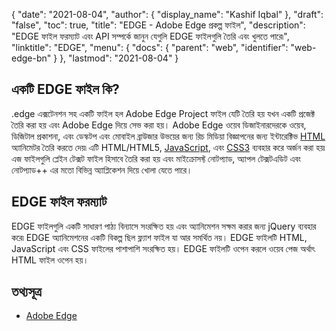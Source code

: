 {
  "date": "2021-08-04",
  "author": {
    "display_name": "Kashif Iqbal"
  },
  "draft": "false",
  "toc": true,
  "title": "EDGE - Adobe Edge প্রকল্প ফাইল",
  "description": "EDGE ফাইল ফরম্যাট এবং API সম্পর্কে জানুন যেগুলি EDGE ফাইলগুলি তৈরি এবং খুলতে পারে৷",
  "linktitle": "EDGE",
  "menu": {
    "docs": {
      "parent": "web",
      "identifier": "web-edge-bn"
    }
  },
  "lastmod": "2021-08-04"
}

## একটি EDGE ফাইল কি?

.edge এক্সটেনশন সহ একটি ফাইল হল Adobe Edge Project ফাইল যেটি তৈরি হয় যখন একটি প্রজেক্ট তৈরি করা হয় এবং Adobe Edge দিয়ে সেভ করা হয়। Adobe Edge ওয়েব ডিজাইনারদেরকে ওয়েব, ডিজিটাল প্রকাশনা, এবং ডেস্কটপ এবং মোবাইল ব্রাউজার উভয়ের জন্য রিচ মিডিয়া বিজ্ঞাপনের জন্য ইন্টারেক্টিভ [HTML](/web/html/) অ্যানিমেটর তৈরি করতে দেয়৷ এটি HTML/HTML5, [JavaScript](/web/js/), এবং [CSS3](/web/css/) ব্যবহার করে অর্জন করা হয়৷ এজ ফাইলগুলি প্লেইন টেক্সট ফাইল হিসাবে তৈরি করা হয় এবং মাইক্রোসফ্ট নোটপ্যাড, অ্যাপল টেক্সটএডিট এবং নোটপ্যাড++ এর মতো বিভিন্ন অ্যাপ্লিকেশন দিয়ে খোলা যেতে পারে।

## EDGE ফাইল ফরম্যাট

EDGE ফাইলগুলি একটি সাধারণ পাঠ্য বিন্যাসে সংরক্ষিত হয় এবং অ্যানিমেশন সক্ষম করার জন্য jQuery ব্যবহার করে৷ EDGE অ্যানিমেশনের একটি বিকল্প ছিল ফ্ল্যাশ ফাইল যা আর সমর্থিত নয়। EDGE ফাইলটি HTML, JavaScript এবং CSS ফাইলের পাশাপাশি সংরক্ষিত হয়। EDGE ফাইলটি ওপেন করলে ওয়েব পেজ অর্থাৎ HTML ফাইল ওপেন হয়।

## তথ্যসূত্র

* [Adobe Edge](https://en.wikipedia.org/wiki/Adobe_Edge_Animate)
